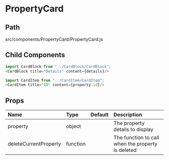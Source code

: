 # PropertyCard

## Path
src/components/PropertyCard/PropertyCard.js

## Child Components
```js
import CardBlock from "../CardBlock/CardBlock";
<CardBlock title="Details" content={details}/>
```

```js
import CardItem from "../CardItem/CardItem";
<CardItem title="ID" content={property.id}/>
```

## Props

| Name | Type | Default | Description |
|:-----|:-----|:-----|:-----|
| property | object |  | The property details to display |
| deleteCurrentProperty | function |  | The function to call when the property is deleted |

